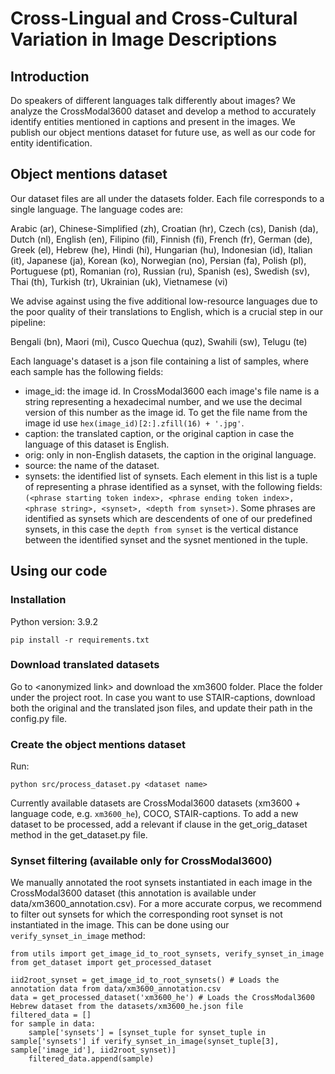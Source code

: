 # Cross-Lingual and Cross-Cultural Variation in Image Descriptions

## Introduction

Do speakers of different languages talk differently about images? We analyze the CrossModal3600 dataset and develop a method to accurately identify entities mentioned in captions and present in the images.
We publish our object mentions dataset for future use, as well as our code for entity identification.

## Object mentions dataset

Our dataset files are all under the datasets folder. Each file corresponds to a single language. The language codes are:

Arabic (ar), Chinese-Simplified (zh), Croatian (hr), Czech (cs), Danish (da), Dutch (nl), English (en), Filipino (fil), Finnish (fi), French (fr), German (de), Greek (el), Hebrew (he), Hindi (hi), Hungarian (hu), Indonesian (id), Italian (it), Japanese (ja), Korean (ko), Norwegian (no), Persian (fa), Polish (pl), Portuguese (pt), Romanian (ro), Russian (ru), Spanish (es), Swedish (sv), Thai (th), Turkish (tr), Ukrainian (uk), Vietnamese (vi)

We advise against using the five additional low-resource languages due to the poor quality of their translations to English, which is a crucial step in our pipeline:

Bengali (bn), Maori (mi), Cusco Quechua (quz), Swahili (sw), Telugu (te)

Each language's dataset is a json file containing a list of samples, where each sample has the following fields:

- image_id: the image id. In CrossModal3600 each image's file name is a string representing a hexadecimal number, and we use the decimal version of this number as the image id. To get the file name from the image id use ```hex(image_id)[2:].zfill(16) + '.jpg'```.
- caption: the translated caption, or the original caption in case the language of this dataset is English.
- orig: only in non-English datasets, the caption in the original language.
- source: the name of the dataset.
- synsets: the identified list of synsets. Each element in this list is a tuple of representing a phrase identified as a synset, with the following fields: ```(<phrase starting token index>, <phrase ending token index>, <phrase string>, <synset>, <depth from synset>)```. Some phrases are identified as synsets which are descendents of one of our predefined synsets, in this case the ```depth from synset``` is the vertical distance between the identified synset and the sysnet mentioned in the tuple.

## Using our code

### Installation
Python version: 3.9.2
```
pip install -r requirements.txt
```

### Download translated datasets
Go to \<anonymized link\> and download the xm3600 folder. Place the folder under the project root. In case you want to use STAIR-captions, download both the original and the translated json files, and update their path in the config.py file.

### Create the object mentions dataset
Run:
```
python src/process_dataset.py <dataset name>
```
Currently available datasets are CrossModal3600 datasets (xm3600 + language code, e.g. ```xm3600_he```), COCO, STAIR-captions.
To add a new dataset to be processed, add a relevant if clause in the get_orig_dataset method in the get_dataset.py file.

### Synset filtering (available only for CrossModal3600)

We manually annotated the root synsets instantiated in each image in the CrossModal3600 dataset (this annotation is available under data/xm3600_annotation.csv). For a more accurate corpus, we recommend to filter out synsets for which the corresponding root synset is not instantiated in the image. This can be done using our ```verify_synset_in_image``` method:

```
from utils import get_image_id_to_root_synsets, verify_synset_in_image
from get_dataset import get_processed_dataset

iid2root_synset = get_image_id_to_root_synsets() # Loads the annotation data from data/xm3600_annotation.csv
data = get_processed_dataset('xm3600_he') # Loads the CrossModal3600 Hebrew dataset from the datasets/xm3600_he.json file
filtered_data = []
for sample in data:
    sample['synsets'] = [synset_tuple for synset_tuple in sample['synsets'] if verify_synset_in_image(synset_tuple[3], sample['image_id'], iid2root_synset)]
    filtered_data.append(sample)
```
